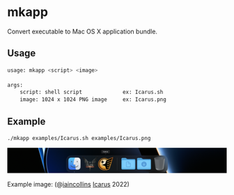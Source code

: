 # mkapp

Convert executable to Mac OS X application bundle.

## Usage

```sh
usage: mkapp <script> <image>

args:
    script: shell script             ex: Icarus.sh
    image: 1024 x 1024 PNG image     ex: Icarus.png
```

## Example

```sh
./mkapp examples/Icarus.sh examples/Icarus.png
```
![dock](https://github.com/josephbharrison/mkapp/blob/main/examples/dock.png?raw=true)

Example image: (@[iaincollins](https://github.com/iaincollins) [Icarus](https://github.com/iaincollins/icarus) 2022)

